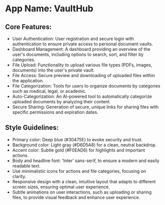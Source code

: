 # **App Name**: VaultHub

## Core Features:

- User Authentication: User registration and secure login with authentication to ensure private access to personal document vaults.
- Dashboard Management: A dashboard providing an overview of the user's documents, including options to search, sort, and filter by categories.
- File Upload: Functionality to upload various file types (PDFs, images, documents) into the user's private vault.
- File Access: Secure preview and downloading of uploaded files within the application.
- File Categorization: Tools for users to organize documents by categories such as medical, legal, or academic.
- Auto-Categorization: An AI-powered tool to automatically categorize uploaded documents by analyzing their content.
- Secure Sharing: Generation of secure, unique links for sharing files with specific permissions and expiration dates.

## Style Guidelines:

- Primary color: Deep blue (#30475E) to evoke security and trust.
- Background color: Light gray (#D6D5A8) for a clean, neutral backdrop.
- Accent color: Subtle gold (#F0EAD6) for highlights and important actions.
- Body and headline font: 'Inter' sans-serif, to ensure a modern and easily readable text.
- Use minimalistic icons for actions and file categories, focusing on clarity.
- Responsive design with a clean, intuitive layout that adapts to different screen sizes, ensuring optimal user experience.
- Subtle animations on user interactions, such as uploading or sharing files, to provide visual feedback and enhance user experience.